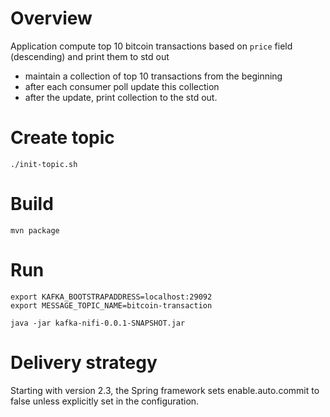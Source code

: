 # Overview
Application compute top 10 bitcoin transactions based on `price` field (descending) and print them to std out
- maintain a collection of top 10 transactions from the beginning
- after each consumer poll update this collection
- after the update, print collection to the std out.


# Create topic
`./init-topic.sh`

# Build
`mvn package`

# Run

```
export KAFKA_BOOTSTRAPADDRESS=localhost:29092
export MESSAGE_TOPIC_NAME=bitcoin-transaction

java -jar kafka-nifi-0.0.1-SNAPSHOT.jar
```

# Delivery strategy
Starting with version 2.3, the Spring framework sets enable.auto.commit to false unless explicitly set in the configuration.

